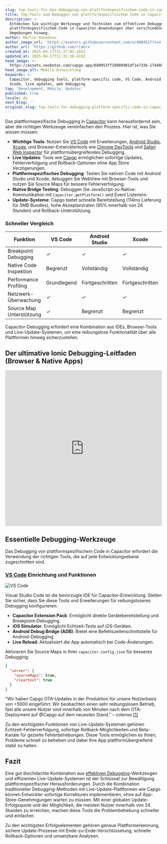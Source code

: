 ```yaml
---
slug: top-tools-für-das-debugging-von-plattformspezifischem-code-in-capacitor
title: Top-Tools zum Debuggen von plattformspezifischem Code in Capacitor
description: >-
  Entdecken Sie wichtige Werkzeuge und Techniken zum effektiven Debuggen von
  plattformspezifischem Code in Capacitor-Anwendungen über verschiedene
  Umgebungen hinweg.
author: Martin Donadieu
author_image_url: 'https://avatars.githubusercontent.com/u/4084527?v=4'
author_url: 'https://github.com/riderx'
created_at: 2025-04-17T11:27:03.103Z
updated_at: 2025-04-17T11:31:36.415Z
head_image: >-
  https://assets.seobotai.com/capgo.app/680053ff28980901df1e733b-1744889496415.jpg
head_image_alt: Mobile Entwicklung
keywords: >-
  Capacitor, debugging tools, platform-specific code, VS Code, Android Studio,
  Xcode, live updates, web debugging
tag: 'Development, Mobile, Updates'
published: true
locale: de
next_blog: ''
original_slug: top-tools-for-debugging-platform-specific-code-in-capacitor
---
```

Das plattformspezifische Debugging in [Capacitor](https://capacitorjs.com/) kann herausfordernd sein, aber die richtigen Werkzeuge vereinfachen den Prozess. Hier ist, was Sie wissen müssen:

-   **Wichtige Tools**: Nutzen Sie [VS Code](https://code.visualstudio.com/) mit Erweiterungen, [Android Studio](https://developer.android.com/studio), [Xcode](https://developer.apple.com/xcode/), und Browser-Entwicklertools wie [Chrome DevTools](https://developer.chrome.com/docs/devtools/overview) und [Safari Web Inspector](https://developer.apple.com/documentation/safari-developer-tools/web-inspector) für plattformübergreifendes Debugging.
-   **Live Updates**: Tools wie [Capgo](https://capgo.app/) ermöglichen sofortige Updates, Fehlerverfolgung und Rollback-Optionen ohne App Store Verzögerungen.
-   **Plattformspezifisches Debugging**: Testen Sie nativen Code mit Android Studio und Xcode, debuggen Sie WebView mit Browser-Tools und nutzen Sie Source Maps für bessere Fehlerverfolgung.
-   **Native Bridge Testing**: Debuggen Sie JavaScript-zu-Native-Kommunikation mit `Capacitor.getPlatform()` und Event Listenern.
-   **Update-Systeme**: Capgo bietet schnelle Bereitstellung (114ms Lieferung für 5MB Bundles), hohe Akzeptanzraten (95% innerhalb von 24 Stunden) und Rollback-Unterstützung.

### Schneller Vergleich

| Funktion | VS Code | Android Studio | Xcode | Chrome DevTools | Safari Web Inspector |
| --- | --- | --- | --- | --- | --- |
| Breakpoint Debugging | ✓   | ✓   | ✓   | ✓   | ✓   |
| Native Code Inspektion | Begrenzt | Vollständig | Vollständig | Nur Web | Nur Web |
| Performance Profiling | Grundlegend | Fortgeschritten | Fortgeschritten | Fortgeschritten | Fortgeschritten |
| Netzwerk-Überwachung | ✓   | ✓   | ✓   | ✓   | ✓   |
| Source Map Unterstützung | ✓   | Begrenzt | Begrenzt | ✓   | ✓   |

Capacitor-Debugging erfordert eine Kombination aus IDEs, Browser-Tools und Live-Update-Systemen, um eine reibungslose Funktionalität über alle Plattformen hinweg sicherzustellen.

## Der ultimative Ionic Debugging-Leitfaden (Browser & Native Apps)

<iframe src="https://www.youtube.com/embed/akh6V6Yw1lw" title="YouTube video player" frameborder="0" allow="accelerometer; autoplay; clipboard-write; encrypted-media; gyroscope; picture-in-picture; web-share" referrerpolicy="strict-origin-when-cross-origin" style="width: 100%; height: 500px;" allowfullscreen></iframe>

## Essentielle Debugging-Werkzeuge

Das Debugging von plattformspezifischem Code in Capacitor erfordert die Verwendung der richtigen Tools, die auf jede Entwicklungsebene zugeschnitten sind.

### [VS Code](https://code.visualstudio.com/) Einrichtung und Funktionen

![VS Code](https://assets.seobotai.com/capgo.app/680053ff28980901df1e733b/1524a26c3096afc672477088da108f23.jpg)

Visual Studio Code ist die bevorzugte IDE für Capacitor-Entwicklung. Stellen Sie sicher, dass Sie diese Tools und Erweiterungen für reibungsloseres Debugging konfigurieren:

-   **Capacitor Extension Pack**: Ermöglicht direkte Gerätebereitstellung und Breakpoint-Debugging.
-   **iOS Simulator**: Ermöglicht Echtzeit-Tests auf iOS-Geräten.
-   **Android Debug Bridge (ADB)**: Bietet eine Befehlszeilenschnittstelle für Android-Debugging.
-   **Live Reload**: Aktualisiert die App automatisch bei Code-Änderungen.

Aktivieren Sie Source Maps in Ihrer `capacitor.config.json` für besseres Debugging:

```json
{
  "server": {
    "sourceMaps": true,
    "cleartext": true
  }
}
```

"Wir haben Capgo OTA-Updates in der Produktion für unsere Nutzerbasis von +5000 eingeführt. Wir beobachten einen sehr reibungslosen Betrieb, fast alle unsere Nutzer sind innerhalb von Minuten nach dem OTA-Deployment auf @Capgo auf dem neuesten Stand." – colenso [\[1\]](https://capgo.app/)

Zu den wichtigsten Funktionen von Live-Update-Systemen gehören Echtzeit-Fehlerverfolgung, sofortige Rollback-Möglichkeiten und Beta-Kanäle für gezielte Fehlerbehebungen. Diese Tools ermöglichen es Ihnen, Probleme schnell zu beheben und dabei Ihre App plattformübergreifend stabil zu halten.

## Fazit

Eine gut durchdachte Kombination aus [effektiven Debugging](https://capgo.app/docs/plugin/debugging/)-Werkzeugen und effizienten Live-Update-Systemen ist der Schlüssel zur Bewältigung plattformspezifischer Herausforderungen. Durch die Kombination traditioneller Debugging-Methoden mit Live-Update-Plattformen wie Capgo können Entwickler sofortige Korrekturen implementieren, ohne auf App-Store-Genehmigungen warten zu müssen. Mit einer globalen Update-Erfolgsquote und der Möglichkeit, die meisten Nutzer innerhalb von 24 Stunden zu erreichen, machen diese Tools die Problembehebung schneller und einfacher.

Zu den wichtigsten Erfolgselementen gehören genaue Plattformerkennung, sichere Update-Prozesse mit Ende-zu-Ende-Verschlüsselung, schnelle Rollback-Optionen und umsetzbare Analysen.
